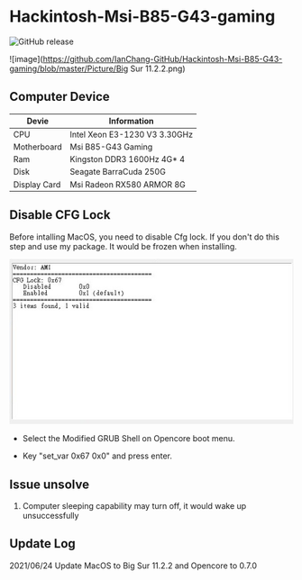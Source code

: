 # Hackintosh-Msi-B85-G43-gaming
![GitHub release](https://img.shields.io/github/v/release/ianchang-github/Hackintosh-Msi-B85-G43-gaming)

![image](https://github.com/IanChang-GitHub/Hackintosh-Msi-B85-G43-gaming/blob/master/Picture/Big Sur 11.2.2.png)

## Computer Device

| Devie     | Information        |
| -------- | ------------------------------|
| CPU | Intel Xeon E3-1230 V3 3.30GHz    |
| Motherboard | Msi B85-G43 Gaming         |
| Ram   |  Kingston DDR3 1600Hz 4G* 4    |
| Disk  | Seagate BarraCuda 250G    |
| Display Card   | Msi Radeon RX580 ARMOR 8G     |

## Disable CFG Lock
Before intalling MacOS, you need to disable Cfg lock.
If you don't do this step and use my package.
It would be frozen when installing.

![image](https://github.com/IanChang-GitHub/Hackintosh-Msi-B85-G43-gaming/blob/master/Picture/B85-G43%20CFG.JPG)

- Select the Modified GRUB Shell on Opencore boot menu.

- Key "set_var 0x67 0x0" and press enter.

## Issue unsolve
1. Computer sleeping capability may turn off, it would wake up unsuccessfully

## Update Log

2021/06/24 Update MacOS to Big Sur 11.2.2 and Opencore to 0.7.0
